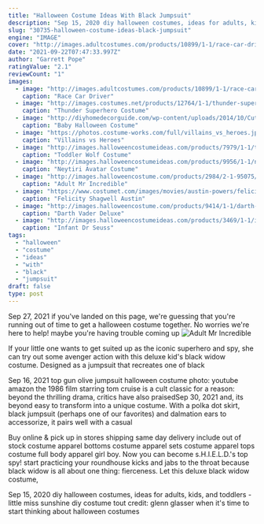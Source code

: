 ```yaml
---
title: "Halloween Costume Ideas With Black Jumpsuit"
description: "Sep 15, 2020 diy halloween costumes, ideas for adults, kids, and toddlers - little miss sunshine diy costume tout credit: glenn glasser when it's time to start thinking about halloween costumes"
slug: "30735-halloween-costume-ideas-black-jumpsuit"
engine: "IMAGE"
cover: "http://images.adultcostumes.com/products/10899/1-1/race-car-driver-jumpsuit-costume.jpg"
date: "2021-09-22T07:47:33.997Z"
author: "Garrett Pope"
ratingValue: "2.1"
reviewCount: "1"
images:
  - image: "http://images.adultcostumes.com/products/10899/1-1/race-car-driver-jumpsuit-costume.jpg"
    caption: "Race Car Driver"
  - image: "http://images.costumes.net/products/12764/1-1/thunder-superhero-costume.jpg"
    caption: "Thunder Superhero Costume"
  - image: "http://diyhomedecorguide.com/wp-content/uploads/2014/10/Cute-baby-halloween-costume-ideas.jpg"
    caption: "Baby Halloween Costume"
  - image: "https://photos.costume-works.com/full/villains_vs_heroes.jpg"
    caption: "Villains vs Heroes"
  - image: "http://images.halloweencostumeideas.com/products/7979/1-1/toddler-wolf-costume.jpg"
    caption: "Toddler Wolf Costume"
  - image: "http://images.halloweencostumeideas.com/products/9956/1-1/neytiri-avatar-costume.jpg"
    caption: "Neytiri Avatar Costume"
  - image: "http://images.halloweencostume.com/products/2984/2-1-95075/mr-incredible-costume.jpg"
    caption: "Adult Mr Incredible"
  - image: "https://www.costumet.com/images/movies/austin-powers/felicity-shagwell/cover.jpg"
    caption: "Felicity Shagwell Austin"
  - image: "http://images.halloweencostume.com/products/9414/1-1/darth-vader-deluxe-boys-costume.jpg"
    caption: "Darth Vader Deluxe"
  - image: "http://images.halloweencostumeideas.com/products/3469/1-1/infant-dr-seuss-cat-in-the-hat-costume.jpg"
    caption: "Infant Dr Seuss"
tags:
  - "halloween"
  - "costume"
  - "ideas"
  - "with"
  - "black"
  - "jumpsuit"
draft: false
type: post
---
```


Sep 27, 2021 if you've landed on this page, we're guessing that you're running out of time to get a halloween costume together. No worries  we're here to help! maybe you're having trouble coming up
![Adult Mr Incredible](http://images.halloweencostume.com/products/2984/2-1-95075/mr-incredible-costume.jpg "Adult Mr Incredible")

If your little one wants to get suited up as the iconic superhero and spy, she can try out some avenger action with this deluxe kid&#39;s black widow costume. Designed as a jumpsuit that recreates one of black
<!--inArticleAds-->

<!--galleryOne-->

Sep 16, 2021 top gun olive jumpsuit halloween costume photo: youtube  amazon the 1986 film starring tom cruise is a cult classic for a reason: beyond the thrilling drama, critics have also praisedSep 30, 2021 and, its beyond easy to transform into a unique costume. With a polka dot skirt, black jumpsuit (perhaps one of our favorites) and dalmation ears to accessorize, it pairs well with a casual
<!--inArticleAds-->

<!--galleryTwo-->

Buy online & pick up in stores shipping same day delivery include out of stock costume apparel bottoms costume apparel sets costume apparel tops costume full body apparel girl boy. Now you can become s.H.I.E.L.D.'s top spy! start practicing your roundhouse kicks and jabs to the throat because black widow is all about one thing: fierceness. Let this deluxe black widow costume,
<!--galleryThree-->

Sep 15, 2020 diy halloween costumes, ideas for adults, kids, and toddlers - little miss sunshine diy costume tout credit: glenn glasser when it's time to start thinking about halloween costumes